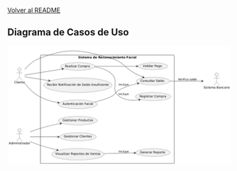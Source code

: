 [Volver al README](https://github.com/Vaniirea/Proyecto-FaceMarket/blob/main/README.md)

## Diagrama de Casos de Uso
![Diagrama de Casos de Uso](./images/diagrama%20de%20casos%20de%20uso.png)

